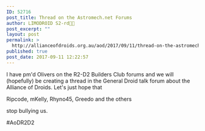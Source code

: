 ```yaml
---
ID: 52716
post_title: Thread on the Astromech.net Forums
author: LIMODROID S2-rd🔭🔬
post_excerpt: ""
layout: post
permalink: >
  http://allianceofdroids.org.au/aod/2017/09/11/thread-on-the-astromech-net-forums/
published: true
post_date: 2017-09-11 12:22:57
---
```

I have pm'd Olivers on the R2-D2 Builders Club forums and we will (hopefully) be creating a thread in the General Droid talk forum about the Alliance of Droids. Let's just hope that

Ripcode, mKelly, Rhyno45, Greedo and the others

stop bullying us.

#AoDR2D2